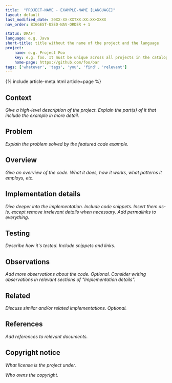 ```yaml
---
title:  "PROJECT-NAME - EXAMPLE-NAME [LANGUAGE]"
layout: default
last_modified_date: 20XX-XX-XXTXX:XX:XX+XXXX
nav_order: BIGGEST-USED-NAV-ORDER + 1

status: DRAFT
language: e.g. Java
short-title: title without the name of the project and the language
project:
    name: e.g. Project Foo
    key: e.g. foo. It must be unique across all projects in the catalog.
    home-page: https://github.com/foo/bar
tags: ['whatever', 'tags', 'you', 'find', 'relevant']
---
```


{% include article-meta.html article=page %}

## Context

*Give a high-level description of the project. Explain the part(s) of it that include the example in more detail.*

## Problem

*Explain the problem solved by the featured code example.*

## Overview

*Give an overview of the code. What it does, how it works, what patterns it employs, etc.*

## Implementation details

*Dive deeper into the implementation. Include code snippets. Insert them as-is, except remove irrelevant details when necessary. Add permalinks to everything.*

## Testing

*Describe how it's tested. Include snippets and links.*

## Observations

*Add more observations about the code. Optional. Consider writing observations in relevant sections of "Implementation details".*

## Related

*Discuss similar and/or related implementations. Optional.*

## References

*Add references to relevant documents.*

## Copyright notice

*What license is the project under.*

*Who owns the copyright.*
